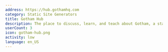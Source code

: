 ```yaml
---
address: https://hub.gothamhq.com
category: Static Site Generators
title: Gotham Hub
description: The place to discuss, learn, and teach about Gotham, a static site generator.
userCount: 3
icon: gotham-hub.png
activity: low
language: en_US
---
```

